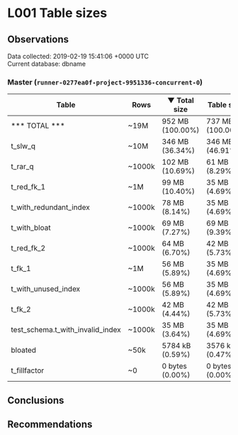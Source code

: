 # L001 Table sizes #

## Observations ##
Data collected: 2019-02-19 15:41:06 +0000 UTC  
Current database: dbname  


### Master (`runner-0277ea0f-project-9951336-concurrent-0`) ###
Table | Rows | &#9660;&nbsp;Total size | Table size | Index(es) Size | TOAST Size
------|------|------------|------------|----------------|------------
*** TOTAL *** | ~19M | 952 MB (100.00%) | 737 MB (100.00%) | 214 MB (100.00%) | 56 kB (100.00%)
t_slw_q | ~10M | 346 MB (36.34%) | 346 MB (46.91%) | 0 bytes (0.00%) | <no value>
t_rar_q | ~1000k | 102 MB (10.69%) | 61 MB (8.29%) | 41 MB (18.94%) | <no value>
t_red_fk_1 | ~1M | 99 MB (10.40%) | 35 MB (4.69%) | 64 MB (30.02%) | <no value>
t_with_redundant_index | ~1000k | 78 MB (8.14%) | 35 MB (4.69%) | 43 MB (20.01%) | <no value>
t_with_bloat | ~1000k | 69 MB (7.27%) | 69 MB (9.39%) | 0 bytes (0.00%) | <no value>
t_red_fk_2 | ~1000k | 64 MB (6.70%) | 42 MB (5.73%) | 21 MB (10.01%) | <no value>
t_fk_1 | ~1M | 56 MB (5.89%) | 35 MB (4.69%) | 21 MB (10.01%) | <no value>
t_with_unused_index | ~1000k | 56 MB (5.89%) | 35 MB (4.69%) | 21 MB (10.01%) | <no value>
t_fk_2 | ~1000k | 42 MB (4.44%) | 42 MB (5.73%) | 0 bytes (0.00%) | <no value>
test_schema.t_with_invalid_index | ~1000k | 35 MB (3.64%) | 35 MB (4.69%) | 0 bytes (0.00%) | <no value>
bloated | ~50k | 5784 kB (0.59%) | 3576 kB (0.47%) | 2208 kB (1.01%) | <no value>
t_fillfactor | ~0 | 0 bytes (0.00%) | 0 bytes (0.00%) | 0 bytes (0.00%) | <no value>


## Conclusions ##


## Recommendations ##

